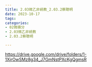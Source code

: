 ```yaml
---
title: 2.03微乙非統教_2.03.2蔡聰明
date: 2023-10-17
tags: 
categories:
- 02微積分
- 2.03微乙非統教
- 2.03.2蔡聰明

---
```

https://drive.google.com/drive/folders/1-1XjrOwSMz8g34_J7GmNstPXcKgQgmsR
